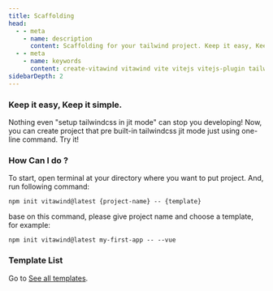 ```yaml
---
title: Scaffolding
head:
  - - meta
    - name: description
      content: Scaffolding for your tailwind project. Keep it easy, Keep it simple.
  - - meta
    - name: keywords
      content: create-vitawind vitawind vite vitejs vitejs-plugin tailwind tailwindcss hmr react create-react-app vuecli vue-cli ng angular
sidebarDepth: 2
---
```


<script setup>
import CreateVitawind from '../.vitepress/components/CreateVitawind.vue'
</script>

<CreateVitawind />


### Keep it easy, Keep it simple.
Nothing even "setup tailwindcss in jit mode" can stop you developing! Now, you can create project that pre built-in tailwindcss jit mode just using one-line command. Try it!

### How Can I do ?

To start, open terminal at your directory where you want to put project. And, run following command:

```shell
npm init vitawind@latest {project-name} -- {template}
```
base on this command, please give project name and choose a template, for example:

```shell
npm init vitawind@latest my-first-app -- --vue
```

### Template List
Go to [See all templates](./templates).